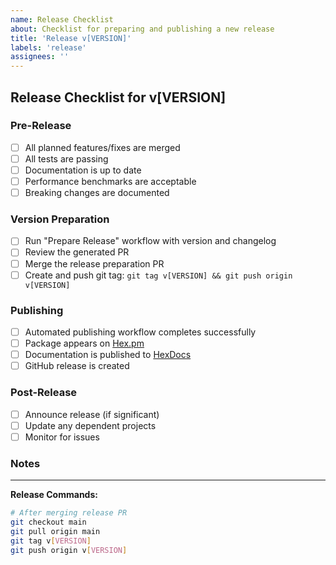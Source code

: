 ```yaml
---
name: Release Checklist
about: Checklist for preparing and publishing a new release
title: 'Release v[VERSION]'
labels: 'release'
assignees: ''
---
```


## Release Checklist for v[VERSION]

### Pre-Release
- [ ] All planned features/fixes are merged
- [ ] All tests are passing
- [ ] Documentation is up to date
- [ ] Performance benchmarks are acceptable
- [ ] Breaking changes are documented

### Version Preparation
- [ ] Run "Prepare Release" workflow with version and changelog
- [ ] Review the generated PR
- [ ] Merge the release preparation PR
- [ ] Create and push git tag: `git tag v[VERSION] && git push origin v[VERSION]`

### Publishing
- [ ] Automated publishing workflow completes successfully
- [ ] Package appears on [Hex.pm](https://hex.pm/packages/ex_presto)
- [ ] Documentation is published to [HexDocs](https://hexdocs.pm/ex_presto)
- [ ] GitHub release is created

### Post-Release
- [ ] Announce release (if significant)
- [ ] Update any dependent projects
- [ ] Monitor for issues

### Notes
<!-- Add any special notes for this release -->

---

**Release Commands:**
```bash
# After merging release PR
git checkout main
git pull origin main
git tag v[VERSION]
git push origin v[VERSION]
```